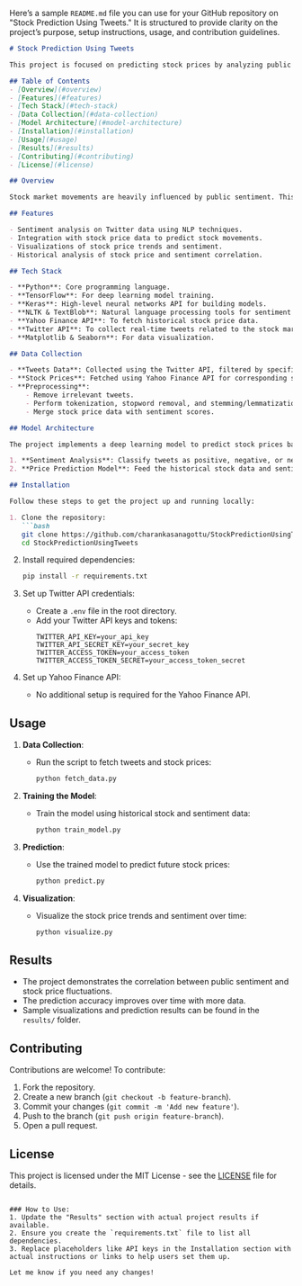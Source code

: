 Here’s a sample `README.md` file you can use for your GitHub repository on "Stock Prediction Using Tweets." It is structured to provide clarity on the project’s purpose, setup instructions, usage, and contribution guidelines.

```markdown
# Stock Prediction Using Tweets

This project is focused on predicting stock prices by analyzing public sentiment from Twitter data. By leveraging natural language processing techniques and stock price data, the model predicts potential stock price movements based on the sentiment of tweets related to particular stocks.

## Table of Contents
- [Overview](#overview)
- [Features](#features)
- [Tech Stack](#tech-stack)
- [Data Collection](#data-collection)
- [Model Architecture](#model-architecture)
- [Installation](#installation)
- [Usage](#usage)
- [Results](#results)
- [Contributing](#contributing)
- [License](#license)

## Overview

Stock market movements are heavily influenced by public sentiment. This project aims to extract sentiment from tweets using sentiment analysis models and correlate it with stock price trends to predict future stock prices. The model uses a combination of Twitter data, historical stock data, and machine learning techniques.

## Features

- Sentiment analysis on Twitter data using NLP techniques.
- Integration with stock price data to predict stock movements.
- Visualizations of stock price trends and sentiment.
- Historical analysis of stock price and sentiment correlation.

## Tech Stack

- **Python**: Core programming language.
- **TensorFlow**: For deep learning model training.
- **Keras**: High-level neural networks API for building models.
- **NLTK & TextBlob**: Natural language processing tools for sentiment analysis.
- **Yahoo Finance API**: To fetch historical stock price data.
- **Twitter API**: To collect real-time tweets related to the stock market.
- **Matplotlib & Seaborn**: For data visualization.

## Data Collection

- **Tweets Data**: Collected using the Twitter API, filtered by specific stock-related hashtags and keywords.
- **Stock Prices**: Fetched using Yahoo Finance API for corresponding stock tickers.
- **Preprocessing**: 
    - Remove irrelevant tweets.
    - Perform tokenization, stopword removal, and stemming/lemmatization on tweets.
    - Merge stock price data with sentiment scores.

## Model Architecture

The project implements a deep learning model to predict stock prices based on sentiment analysis. It includes the following steps:

1. **Sentiment Analysis**: Classify tweets as positive, negative, or neutral using NLP models.
2. **Price Prediction Model**: Feed the historical stock data and sentiment scores into a time-series model like LSTM to predict stock movements.

## Installation

Follow these steps to get the project up and running locally:

1. Clone the repository:
   ```bash
   git clone https://github.com/charankasanagottu/StockPredictionUsingTweets.git
   cd StockPredictionUsingTweets
   ```

2. Install required dependencies:
   ```bash
   pip install -r requirements.txt
   ```

3. Set up Twitter API credentials:
   - Create a `.env` file in the root directory.
   - Add your Twitter API keys and tokens:
     ```
     TWITTER_API_KEY=your_api_key
     TWITTER_API_SECRET_KEY=your_secret_key
     TWITTER_ACCESS_TOKEN=your_access_token
     TWITTER_ACCESS_TOKEN_SECRET=your_access_token_secret
     ```

4. Set up Yahoo Finance API:
   - No additional setup is required for the Yahoo Finance API.

## Usage

1. **Data Collection**:
   - Run the script to fetch tweets and stock prices:
     ```bash
     python fetch_data.py
     ```

2. **Training the Model**:
   - Train the model using historical stock and sentiment data:
     ```bash
     python train_model.py
     ```

3. **Prediction**:
   - Use the trained model to predict future stock prices:
     ```bash
     python predict.py
     ```

4. **Visualization**:
   - Visualize the stock price trends and sentiment over time:
     ```bash
     python visualize.py
     ```

## Results

- The project demonstrates the correlation between public sentiment and stock price fluctuations.
- The prediction accuracy improves over time with more data.
- Sample visualizations and prediction results can be found in the `results/` folder.

## Contributing

Contributions are welcome! To contribute:

1. Fork the repository.
2. Create a new branch (`git checkout -b feature-branch`).
3. Commit your changes (`git commit -m 'Add new feature'`).
4. Push to the branch (`git push origin feature-branch`).
5. Open a pull request.

## License

This project is licensed under the MIT License - see the [LICENSE](LICENSE) file for details.
```

### How to Use:
1. Update the "Results" section with actual project results if available.
2. Ensure you create the `requirements.txt` file to list all dependencies.
3. Replace placeholders like API keys in the Installation section with actual instructions or links to help users set them up. 

Let me know if you need any changes!
